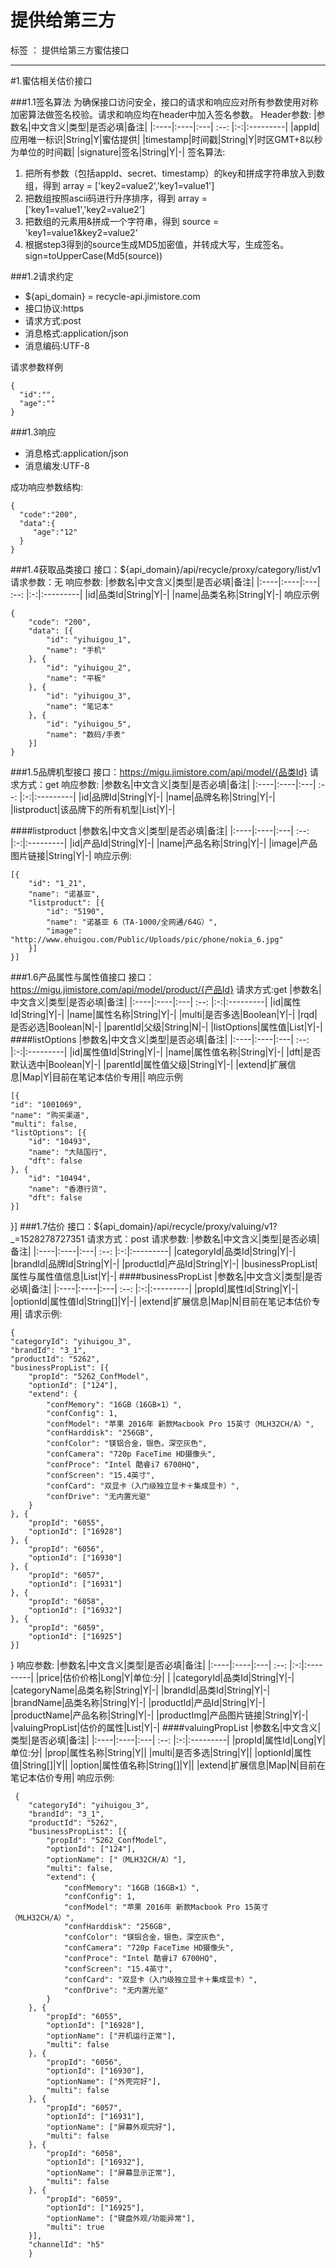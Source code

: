 # 提供给第三方

标签 ： 提供给第三方蜜估接口

---
#1.蜜估相关估价接口

###1.1签名算法
为确保接口访问安全，接口的请求和响应应对所有参数使用对称加密算法做签名校验。请求和响应均在header中加入签名参数。
Header参数:
|参数名|中文含义|类型|是否必填|备注|
|:----|:----|:---| :--: |:-:|:---------|
|appId|应用唯一标识|String|Y|蜜估提供|
|timestamp|时间戳|String|Y|时区GMT+8以秒为单位的时间戳|
|signature|签名|String|Y|-|
签名算法:
 1. 把所有参数（包括appId、secret、timestamp）的key和拼成字符串放入到数组，得到 array = ['key2=value2','key1=value1']
 2. 把数组按照ascii码进行升序排序，得到 array = ['key1=value1','key2=value2']
 3. 把数组的元素用&拼成一个字符串，得到 source = 'key1=value1&key2=value2'
 4. 根据step3得到的source生成MD5加密值，并转成大写，生成签名。sign=toUpperCase(Md5(source))

###1.2请求约定
 - ${api_domain} = recycle-api.jimistore.com
 - 接口协议:https
 - 请求方式:post
 - 消息格式:application/json
 - 消息编码:UTF-8

请求参数样例

    {
      "id":"",
      "age":""
    }

###1.3响应
 - 消息格式:application/json
 - 消息编发:UTF-8

成功响应参数结构:

    {
      "code":"200",
      "data":{
         "age":"12"
      }
    }

###1.4获取品类接口
接口：${api_domain}/api/recycle/proxy/category/list/v1
请求参数：无
响应参数:
|参数名|中文含义|类型|是否必填|备注|
|:----|:----|:---| :--: |:-:|:---------|
|id|品类Id|String|Y|-|
|name|品类名称|String|Y|-|
响应示例

    {
	    "code": "200",
    	"data": [{
    		"id": "yihuigou_1",
    		"name": "手机"
    	}, {
    		"id": "yihuigou_2",
    		"name": "平板"
    	}, {
    		"id": "yihuigou_3",
    		"name": "笔记本"
    	}, {
    		"id": "yihuigou_5",
    		"name": "数码/手表"
    	}]
    }

###1.5品牌机型接口
接口：https://migu.jimistore.com/api/model/{品类Id}
请求方式：get
响应参数:
|参数名|中文含义|类型|是否必填|备注|
|:----|:----|:---| :--: |:-:|:---------|
|id|品牌Id|String|Y|-|
|name|品牌名称|String|Y|-|
|listproduct|该品牌下的所有机型|List|Y|-|

####listproduct
|参数名|中文含义|类型|是否必填|备注|
|:----|:----|:---| :--: |:-:|:---------|
|id|产品Id|String|Y|-|
|name|产品名称|String|Y|-|
|image|产品图片链接|String|Y|-|
响应示例:

    [{
        "id": "1_21",
        "name": "诺基亚",
        "listproduct": [{
        	"id": "5190",
        	"name": "诺基亚 6（TA-1000/全网通/64G）",
        	"image": "http://www.ehuigou.com/Public/Uploads/pic/phone/nokia_6.jpg"
        }]
	}]


###1.6产品属性与属性值接口
接口：https://migu.jimistore.com/api/model/product/{产品Id}
请求方式:get
|参数名|中文含义|类型|是否必填|备注|
|:----|:----|:---| :--: |:-:|:---------|
|id|属性Id|String|Y|-|
|name|属性名称|String|Y|-|
|multi|是否多选|Boolean|Y|-|
|rqd|是否必选|Boolean|N|-|
|parentId|父级|String|N|-|
|listOptions|属性值|List|Y|-|
####listOptions
|参数名|中文含义|类型|是否必填|备注|
|:----|:----|:---| :--: |:-:|:---------|
|id|属性值Id|String|Y|-|
|name|属性值名称|String|Y|-|
|dft|是否默认选中|Boolean|Y|-|
|parentId|属性值父级|String|Y|-|
|extend|扩展信息|Map|Y|目前在笔记本估价专用||
响应示例

    [{
	"id": "1001069",
	"name": "购买渠道",
	"multi": false,
	"listOptions": [{
		"id": "10493",
		"name": "大陆国行",
		"dft": false
	}, {
		"id": "10494",
		"name": "香港行货",
		"dft": false
	}]
}]
###1.7估价
接口：${api_domain}/api/recycle/proxy/valuing/v1?_=1528278727351
请求方式：post
请求参数:
|参数名|中文含义|类型|是否必填|备注|
|:----|:----|:---| :--: |:-:|:---------|
|categoryId|品类Id|String|Y|-|
|brandId|品牌Id|String|Y|-|
|productId|产品Id|String|Y|-|
|businessPropList|属性与属性值信息|List|Y|-|
####businessPropList
|参数名|中文含义|类型|是否必填|备注|
|:----|:----|:---| :--: |:-:|:---------|
|propId|属性Id|String|Y|-|
|optionId|属性值Id|String[]|Y|-|
|extend|扩展信息|Map|N|目前在笔记本估价专用|
请求示例:

    {
	"categoryId": "yihuigou_3",
	"brandId": "3_1",
	"productId": "5262",
	"businessPropList": [{
		"propId": "5262_ConfModel",
		"optionId": ["124"],
		"extend": {
			"confMemory": "16GB（16GB×1）",
			"confConfig": 1,
			"confModel": "苹果 2016年 新款Macbook Pro 15英寸（MLH32CH/A）",
			"confHarddisk": "256GB",
			"confColor": "镁铝合金，银色，深空灰色",
			"confCamera": "720p FaceTime HD摄像头",
			"confProce": "Intel 酷睿i7 6700HQ",
			"confScreen": "15.4英寸",
			"confCard": "双显卡（入门级独立显卡＋集成显卡）",
			"confDrive": "无内置光驱"
		}
	}, {
		"propId": "6055",
		"optionId": ["16928"]
	}, {
		"propId": "6056",
		"optionId": ["16930"]
	}, {
		"propId": "6057",
		"optionId": ["16931"]
	}, {
		"propId": "6058",
		"optionId": ["16932"]
	}, {
		"propId": "6059",
		"optionId": ["16925"]
	}]
}
响应参数:
|参数名|中文含义|类型|是否必填|备注|
|:----|:----|:---| :--: |:-:|:---------|
|price|估价价格|Long|Y|单位:分| |
|categoryId|品类Id|String|Y|-|
|categoryName|品类名称|String|Y|-|
|brandId|品类Id|String|Y|-|
|brandName|品类名称|String|Y|-|
|productId|产品Id|String|Y|-|
|productName|产品名称|String|Y|-|
|productImg|产品图片链接|String|Y|-|
|valuingPropList|估价的属性|List|Y|-|
####valuingPropList
|参数名|中文含义|类型|是否必填|备注|
|:----|:----|:---| :--: |:-:|:---------|
|propId|属性Id|Long|Y|单位:分|
|prop|属性名称|String|Y||
|multi|是否多选|String|Y||
|optionId|属性值|String[]|Y||
|option|属性值名称|String[]|Y|| 
|extend|扩展信息|Map|N|目前在笔记本估价专用| 
响应示例:

     {
        "categoryId": "yihuigou_3",
        "brandId": "3_1",
        "productId": "5262",
        "businessPropList": [{
        	"propId": "5262_ConfModel",
        	"optionId": ["124"],
        	"optionName": ["（MLH32CH/A）"],
        	"multi": false,
        	"extend": {
        		"confMemory": "16GB（16GB×1）",
        		"confConfig": 1,
        		"confModel": "苹果 2016年 新款Macbook Pro 15英寸（MLH32CH/A）",
        		"confHarddisk": "256GB",
        		"confColor": "镁铝合金，银色，深空灰色",
        		"confCamera": "720p FaceTime HD摄像头",
        		"confProce": "Intel 酷睿i7 6700HQ",
        		"confScreen": "15.4英寸",
        		"confCard": "双显卡（入门级独立显卡＋集成显卡）",
        		"confDrive": "无内置光驱"
        	}
        }, {
        	"propId": "6055",
        	"optionId": ["16928"],
        	"optionName": ["开机运行正常"],
        	"multi": false
        }, {
        	"propId": "6056",
        	"optionId": ["16930"],
        	"optionName": ["外壳完好"],
        	"multi": false
        }, {
        	"propId": "6057",
        	"optionId": ["16931"],
        	"optionName": ["屏幕外观完好"],
        	"multi": false
        }, {
        	"propId": "6058",
        	"optionId": ["16932"],
        	"optionName": ["屏幕显示正常"],
        	"multi": false
        }, {
        	"propId": "6059",
        	"optionId": ["16925"],
        	"optionName": ["键盘外观/功能异常"],
        	"multi": true
        }],
        "channelId": "h5"
        }




